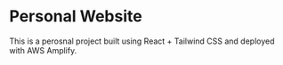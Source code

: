 # Personal Website

This is a perosnal project built using React + Tailwind CSS and deployed with AWS Amplify.
